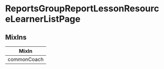 # ReportsGroupReportLessonResourceLearnerListPage

## MixIns

<!-- @vuese:ReportsGroupReportLessonResourceLearnerListPage:mixIns:start -->
|MixIn|
|---|
|commonCoach|

<!-- @vuese:ReportsGroupReportLessonResourceLearnerListPage:mixIns:end -->
